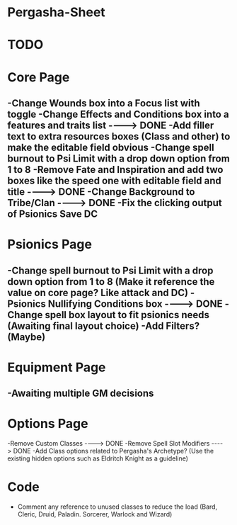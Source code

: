 # Pergasha-Sheet
# TODO

# Core Page
-Change Wounds box into a Focus list with toggle
-Change Effects and Conditions box into a features and traits list ----> DONE
-Add filler text to extra resources boxes (Class and other) to make the editable field obvious
-Change spell burnout to Psi Limit with a drop down option from 1 to 8
-Remove Fate and Inspiration and add two boxes like the speed one with editable field and title ----> DONE
-Change Background to Tribe/Clan ----> DONE
-Fix the clicking output of Psionics Save DC
-----------------
# Psionics Page
-Change spell burnout to Psi Limit with a drop down option from 1 to 8 (Make it reference the value on core page? Like attack and DC)
-Psionics Nullifying Conditions box ----> DONE
-Change spell box layout to fit psionics needs (Awaiting final layout choice)
-Add Filters? (Maybe)
-----------------
# Equipment Page
-Awaiting multiple GM decisions
-----------------
# Options Page
-Remove Custom Classes ----> DONE
-Remove Spell Slot Modifiers ----> DONE
-Add Class options related to Pergasha's Archetype? (Use the existing hidden options such as Eldritch Knight as a guideline)

# Code

- Comment any reference to unused classes to reduce the load (Bard, Cleric, Druid, Paladin. Sorcerer, Warlock and Wizard)
